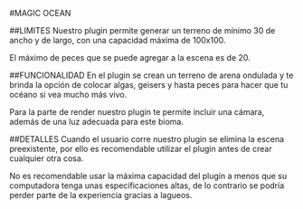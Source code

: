 #MAGIC OCEAN

##LIMITES
Nuestro plugin permite generar un terreno de 
mínimo 30 de ancho y de largo, con una capacidad 
máxima de 100x100.

El máximo de peces que se puede agregar a la escena es de 20.

##FUNCIONALIDAD
En el plugin se crean un terreno de arena ondulada 
y te brinda la opción de colocar algas, geisers y 
hasta peces para hacer que tu océano si vea mucho más vivo.

Para la parte de render nuestro plugin te permite 
incluir una cámara, además de una luz adecuada 
para este bioma.

##DETALLES
Cuando el usuario corre nuestro plugin se elimina 
la escena preexistente, por ello es recomendable
utilizar el plugin antes de crear cualquier otra cosa.

No es recomendable usar la máxima capacidad del plugin
a menos que su computadora tenga unas especificaciones 
altas, de lo contrario se podría perder parte de la 
experiencia gracias a lagueos.
